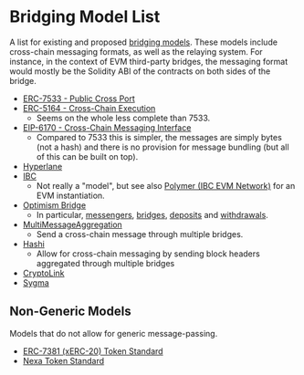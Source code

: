 # Bridging Model List

A list for existing and proposed [bridging
models](/pages/direction.md#bridging-models--user-experience). These models include cross-chain
messaging formats, as well as the relaying system. For instance, in the context of EVM third-party
bridges, the messaging format would mostly be the Solidity ABI of the contracts on both sides of the
bridge.

- [ERC-7533 - Public Cross Port](https://github.com/ethereum/ERCs/pull/62/files)
- [ERC-5164 - Cross-Chain Execution](https://eips.ethereum.org/EIPS/eip-5164)
  - Seems on the whole less complete than 7533.
- [EIP-6170 - Cross-Chain Messaging Interface](https://eips.ethereum.org/EIPS/eip-6170)
  - Compared to 7533 this is simpler, the messages are simply bytes (not a hash) and there is no
    provision for message bundling (but all of this can be built on top).
- [Hyperlane](https://docs.hyperlane.xyz/)
- [IBC](https://github.com/cosmos/ibc)
  - Not really a "model", but see also [Polymer (IBC EVM Network)](https://www.polymerlabs.org/)
    for an EVM instantiation.
- [Optimism Bridge](https://github.com/ethereum-optimism/optimism/tree/develop/specs)
  - In particular,
    [messengers](https://github.com/ethereum-optimism/optimism/blob/develop/specs/messengers.md),
    [bridges](https://github.com/ethereum-optimism/optimism/blob/develop/specs/bridges.md),
    [deposits](https://github.com/ethereum-optimism/optimism/blob/develop/specs/deposits.md) and
    [withdrawals](https://github.com/ethereum-optimism/optimism/blob/develop/specs/withdrawals.md).
- [MultiMessageAggregation](https://github.com/MultiMessageAggregation/multibridge)
  - Send a cross-chain message through multiple bridges.
- [Hashi](https://hashi-doc.gitbook.io/hashi/v0.1/introduction)
  - Allow for cross-chain messaging by sending block headers aggregated through multiple bridges
- [CryptoLink](https://docs.cryptolink.tech/solutions/build-cross-chain-products) 
- [Sygma](https://docs.buildwithsygma.com/) 

## Non-Generic Models

Models that do not allow for generic message-passing.

- [ERC-7381 (xERC-20) Token Standard](https://github.com/ethereum/ERCs/pull/89/files)
- [Nexa Token Standard](https://nexanetwork.gitbook.io/nexa/)